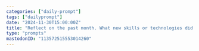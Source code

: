 ```yaml
---
categories: ["daily-prompt"]
tags: ["dailyprompt"]
date: "2024-11-30T15:00:00Z"
title: "Reflect on the past month. What new skills or technologies did you learn or explore?"
type: "prompts"
mastodonID: "113572515553014260"
---
```

